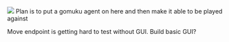 ![](https://img.shields.io/badge/Java_Test_Coverage-15%25-red)
Plan is to put a gomuku agent on here and then make it able to be played against

Move endpoint is getting hard to test without GUI. Build basic GUI?